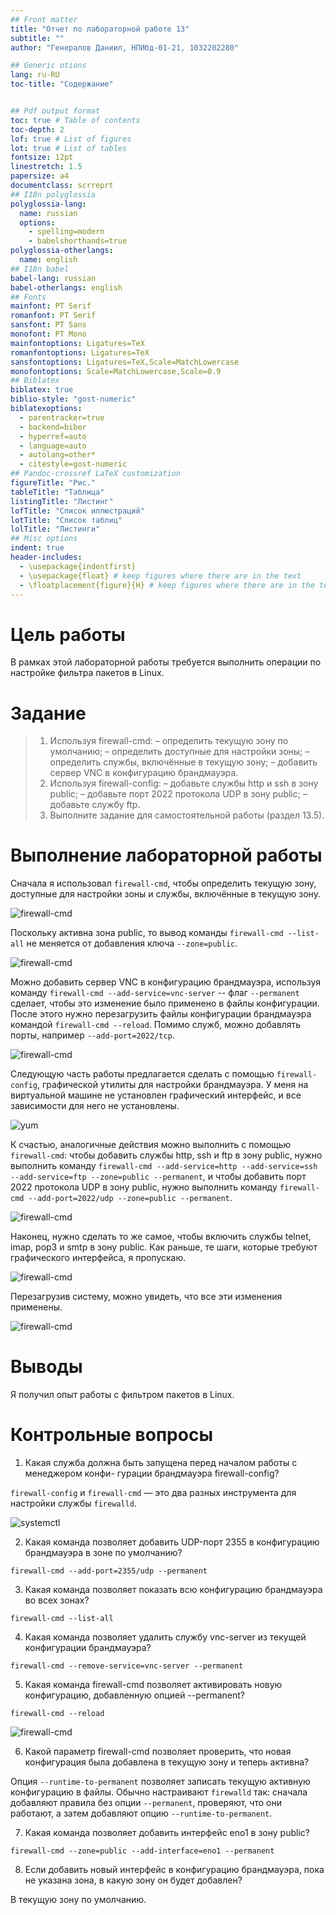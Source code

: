 ```yaml
---
## Front matter
title: "Отчет по лабораторной работе 13"
subtitle: ""
author: "Генералов Даниил, НПИбд-01-21, 1032202280"

## Generic otions
lang: ru-RU
toc-title: "Содержание"


## Pdf output format
toc: true # Table of contents
toc-depth: 2
lof: true # List of figures
lot: true # List of tables
fontsize: 12pt
linestretch: 1.5
papersize: a4
documentclass: scrreprt
## I18n polyglossia
polyglossia-lang:
  name: russian
  options:
	- spelling=modern
	- babelshorthands=true
polyglossia-otherlangs:
  name: english
## I18n babel
babel-lang: russian
babel-otherlangs: english
## Fonts
mainfont: PT Serif
romanfont: PT Serif
sansfont: PT Sans
monofont: PT Mono
mainfontoptions: Ligatures=TeX
romanfontoptions: Ligatures=TeX
sansfontoptions: Ligatures=TeX,Scale=MatchLowercase
monofontoptions: Scale=MatchLowercase,Scale=0.9
## Biblatex
biblatex: true
biblio-style: "gost-numeric"
biblatexoptions:
  - parentracker=true
  - backend=biber
  - hyperref=auto
  - language=auto
  - autolang=other*
  - citestyle=gost-numeric
## Pandoc-crossref LaTeX customization
figureTitle: "Рис."
tableTitle: "Таблица"
listingTitle: "Листинг"
lofTitle: "Список иллюстраций"
lotTitle: "Список таблиц"
lolTitle: "Листинги"
## Misc options
indent: true
header-includes:
  - \usepackage{indentfirst}
  - \usepackage{float} # keep figures where there are in the text
  - \floatplacement{figure}{H} # keep figures where there are in the text
---
```


# Цель работы

В рамках этой лабораторной работы требуется выполнить операции по настройке фильтра пакетов в Linux.


# Задание

> 1. Используя firewall-cmd:
> – определить текущую зону по умолчанию;
> – определить доступные для настройки зоны;
> – определить службы, включённые в текущую зону;
> – добавить сервер VNC в конфигурацию брандмауэра.
> 2. Используя firewall-config:
> – добавьте службы http и ssh в зону public;
> – добавьте порт 2022 протокола UDP в зону public;
> – добавьте службу ftp.
> 3. Выполните задание для самостоятельной работы (раздел 13.5).

# Выполнение лабораторной работы

Сначала я использовал `firewall-cmd`, чтобы определить текущую зону, доступные для настройки зоны и службы, включённые в текущую зону.

![firewall-cmd](./Screenshot_1.png)

Поскольку активна зона public, то вывод команды `firewall-cmd --list-all` не меняется от добавления ключа `--zone=public`.

![firewall-cmd](./Screenshot_2.png)

Можно добавить сервер VNC в конфигурацию брандмауэра, используя команду `firewall-cmd --add-service=vnc-server` -- флаг `--permanent` сделает, чтобы это изменение было применено в файлы конфигурации.
После этого нужно перезагрузить файлы конфигурации брандмауэра командой `firewall-cmd --reload`.
Помимо служб, можно добавлять порты, например `--add-port=2022/tcp`.

![firewall-cmd](./Screenshot_3.png)

Следующую часть работы предлагается сделать с помощью `firewall-config`, графической утилиты для настройки брандмауэра.
У меня на виртуальной машине не установлен графический интерфейс, и все зависимости для него не установлены.

![yum](./Screenshot_4.png)

К счастью, аналогичные действия можно выполнить с помощью `firewall-cmd`:
чтобы добавить службы http, ssh и ftp в зону public, нужно выполнить команду `firewall-cmd --add-service=http --add-service=ssh --add-service=ftp --zone=public --permanent`,
и чтобы добавить порт 2022 протокола UDP в зону public, нужно выполнить команду `firewall-cmd --add-port=2022/udp --zone=public --permanent`.

![firewall-cmd](./Screenshot_5.png)

Наконец, нужно сделать то же самое, чтобы включить службы telnet, imap, pop3 и smtp в зону public.
Как раньше, те шаги, которые требуют графического интерфейса, я пропускаю.

![firewall-cmd](./Screenshot_6.png)

Перезагрузив систему, можно увидеть, что все эти изменения применены.

![firewall-cmd](./Screenshot_7.png)

# Выводы

Я получил опыт работы с фильтром пакетов в Linux.


# Контрольные вопросы

1. Какая служба должна быть запущена перед началом работы с менеджером конфи-
гурации брандмауэра firewall-config?

`firewall-config` и `firewall-cmd` — это два разных инструмента для настройки службы `firewalld`.

![systemctl](./Screenshot_8.png)

2. Какая команда позволяет добавить UDP-порт 2355 в конфигурацию брандмауэра
в зоне по умолчанию?

`firewall-cmd --add-port=2355/udp --permanent`

3. Какая команда позволяет показать всю конфигурацию брандмауэра во всех зонах?

`firewall-cmd --list-all`

4. Какая команда позволяет удалить службу vnc-server из текущей конфигурации
брандмауэра?

`firewall-cmd --remove-service=vnc-server --permanent`

5. Какая команда firewall-cmd позволяет активировать новую конфигурацию,
добавленную опцией --permanent?

`firewall-cmd --reload`

![firewall-cmd](./Screenshot_9.png)

6. Какой параметр firewall-cmd позволяет проверить, что новая конфигурация
была добавлена в текущую зону и теперь активна?

Опция `--runtime-to-permanent` позволяет записать текущую активную конфигурацию в файлы.
Обычно настраивают `firewalld` так: сначала добавляют правила без опции `--permanent`,
проверяют, что они работают, а затем добавляют опцию `--runtime-to-permanent`.

7. Какая команда позволяет добавить интерфейс eno1 в зону public?

`firewall-cmd --zone=public --add-interface=eno1 --permanent`

8. Если добавить новый интерфейс в конфигурацию брандмауэра, пока не указана
зона, в какую зону он будет добавлен?

В текущую зону по умолчанию.